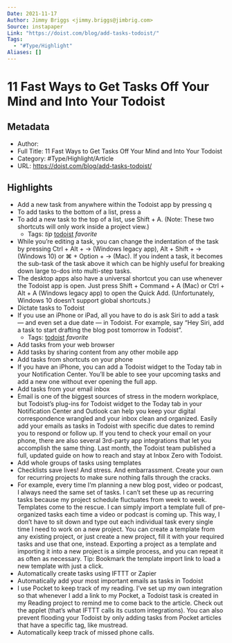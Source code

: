 ```yaml
---
Date: 2021-11-17
Author: Jimmy Briggs <jimmy.briggs@jimbrig.com>
Source: instapaper
Link: "https://doist.com/blog/add-tasks-todoist/"
Tags:
  - "#Type/Highlight"
Aliases: []
---
```


# 11 Fast Ways to Get Tasks Off Your Mind and Into Your Todoist

## Metadata

* Author: 
* Full Title: 11 Fast Ways to Get Tasks Off Your Mind and Into Your Todoist
* Category: #Type/Highlight/Article
* URL: https://doist.com/blog/add-tasks-todoist/

## Highlights

* Add a new task from anywhere within the Todoist app by pressing q
* To add tasks to the bottom of a list, press a
* To add a new task to the top of a list, use Shift + A. (Note: These two shortcuts will only work inside a project view.)
  * Tags: *tip* [todoist](../../../../Slipbox/Todoist.md) *favorite* 
* While you’re editing a task, you can change the indentation of the task by pressing Ctrl + Alt + → (Windows legacy app), Alt + Shift + → (Windows 10) or ⌘ + Option + → (Mac). If you indent a task, it becomes the sub-task of the task above it which can be highly useful for breaking down large to-dos into multi-step tasks.
* The desktop apps also have a universal shortcut you can use whenever the Todoist app is open. Just press Shift + Command + A (Mac) or Ctrl + Alt + A (Windows legacy app) to open the Quick Add. (Unfortunately, Windows 10 doesn’t support global shortcuts.)
* Dictate tasks to Todoist
* If you use an iPhone or iPad, all you have to do is ask Siri to add a task — and even set a due date — in Todoist. For example, say “Hey Siri, add a task to start drafting the blog post tomorrow in Todoist”.
  * Tags: [todoist](../../../../Slipbox/Todoist.md) *favorite* 
* Add tasks from your web browser
* Add tasks by sharing content from any other mobile app
* Add tasks from shortcuts on your phone
* If you have an iPhone, you can add a Todoist widget to the Today tab in your Notification Center. You’ll be able to see your upcoming tasks and add a new one without ever opening the full app.
* Add tasks from your email inbox
* Email is one of the biggest sources of stress in the modern workplace, but Todoist’s plug-ins for Todoist widget to the Today tab in your Notification Center and Outlook can help you keep your digital correspondence wrangled and your inbox clean and organized. Easily add your emails as tasks in Todoist with specific due dates to remind you to respond or follow up. If you tend to check your email on your phone, there are also several 3rd-party app integrations that let you accomplish the same thing.
  Last month, the Todoist team published a full, updated guide on how to reach and stay at Inbox Zero with Todoist.
* Add whole groups of tasks using templates
* Checklists save lives! And stress. And embarrassment. Create your own for recurring projects to make sure nothing falls through the cracks.
* For example, every time I’m planning a new blog post, video or podcast, I always need the same set of tasks. I can’t set these up as recurring tasks because my project schedule fluctuates from week to week.
  Templates come to the rescue. I can simply import a template full of pre-organized tasks each time a video or podcast is coming up. This way, I don’t have to sit down and type out each individual task every single time I need to work on a new project.
  You can create a template from any existing project, or just create a new project, fill it with your required tasks and use that one, instead. Exporting a project as a template and importing it into a new project is a simple process, and you can repeat it as often as necessary.
  Tip: Bookmark the template import link to load a new template with just a click.
* Automatically create tasks using IFTTT or Zapier
* Automatically add your most important emails as tasks in Todoist
* I use Pocket to keep track of my reading. I’ve set up my own integration so that whenever I add a link to my Pocket, a Todoist task is created in my Reading project to remind me to come back to the article. Check out the applet (that’s what IFTTT calls its custom integrations). You can also prevent flooding your Todoist by only adding tasks from Pocket articles that have a specific tag, like mustread.
* Automatically keep track of missed phone calls.
